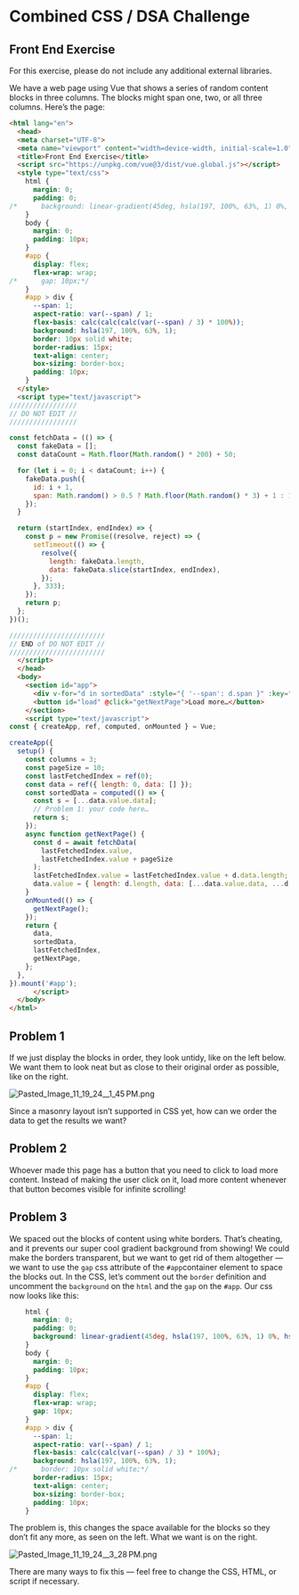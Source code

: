 # Combined CSS / DSA Challenge

##  Front End Exercise

For this exercise, please do not include any additional external libraries.

We have a web page using Vue that shows a series of random content blocks in three columns. The blocks might span one, two, or all three columns.  Here’s the page:

```html
<html lang="en">
  <head>
  <meta charset="UTF-8">
  <meta name="viewport" content="width=device-width, initial-scale=1.0">
  <title>Front End Exercise</title>
  <script src="https://unpkg.com/vue@3/dist/vue.global.js"></script>
  <style type="text/css">
    html {
      margin: 0;
      padding: 0;
/*      background: linear-gradient(45deg, hsla(197, 100%, 63%, 1) 0%, hsla(294, 100%, 55%, 1) 100%);*/
    }
    body {
      margin: 0;
      padding: 10px;
    }
    #app {
      display: flex;
      flex-wrap: wrap;
/*      gap: 10px;*/
    }
    #app > div {
      --span: 1;
      aspect-ratio: var(--span) / 1;
      flex-basis: calc(calc(calc(var(--span) / 3) * 100%));
      background: hsla(197, 100%, 63%, 1);
      border: 10px solid white;
      border-radius: 15px;
      text-align: center;
      box-sizing: border-box;
      padding: 10px;
    }
  </style>
  <script type="text/javascript">
/////////////////
// DO NOT EDIT //
/////////////////

const fetchData = (() => {
  const fakeData = [];
  const dataCount = Math.floor(Math.random() * 200) + 50;

  for (let i = 0; i < dataCount; i++) {
    fakeData.push({
      id: i + 1,
      span: Math.random() > 0.5 ? Math.floor(Math.random() * 3) + 1 : 1,
    });
  }

  return (startIndex, endIndex) => {
    const p = new Promise((resolve, reject) => {
      setTimeout(() => {
        resolve({
          length: fakeData.length,
          data: fakeData.slice(startIndex, endIndex),
        });
      }, 333);
    });
    return p;
  };
})();

////////////////////////
// END of DO NOT EDIT //
////////////////////////
  </script>
  </head>
  <body>
    <section id="app">
      <div v-for="d in sortedData" :style="{ '--span': d.span }" :key="d.id">{{ d.id }}</div>
      <button id="load" @click="getNextPage">Load more…</button>
    </section>
    <script type="text/javascript">
const { createApp, ref, computed, onMounted } = Vue;

createApp({
  setup() {
    const columns = 3;
    const pageSize = 10;
    const lastFetchedIndex = ref(0);
    const data = ref({ length: 0, data: [] });
    const sortedData = computed(() => {
      const s = [...data.value.data];
      // Problem 1: your code here…
      return s;
    });
    async function getNextPage() {
      const d = await fetchData(
        lastFetchedIndex.value,
        lastFetchedIndex.value + pageSize
      );
      lastFetchedIndex.value = lastFetchedIndex.value + d.data.length;
      data.value = { length: d.length, data: [...data.value.data, ...d.data] };
    }
    onMounted(() => {
      getNextPage();
    });
    return {
      data,
      sortedData,
      lastFetchedIndex,
      getNextPage,
    };
  },
}).mount('#app');
      </script>
  </body>
</html>

```

## Problem 1

If we just display the blocks in order, they look untidy, like on the left below. We want them to look neat but as close to their original order as possible, like on the right.

![Pasted_Image_11_19_24__1_45 PM.png](https://prod-files-secure.s3.us-west-2.amazonaws.com/4ac9568d-a708-480d-ac84-6ac30578a4a2/d35f41de-191a-4133-9e4f-9d6ce8173583/Pasted_Image_11_19_24__1_45_PM.png)

Since a masonry layout isn’t supported in CSS yet, how can we order the data to get the results we want?

## Problem 2

Whoever made this page has a button that you need to click to load more content. Instead of making the user click on it, load more content whenever that button becomes visible for infinite scrolling! 

## Problem 3

We spaced out the blocks of content using white borders. That’s cheating, and it prevents our super cool gradient background from showing! We could make the borders transparent, but we want to get rid of them altogether — we want to use the `gap` css attribute of the `#app`container element to space the blocks out. In the CSS, let’s comment out the `border` definition and uncomment the `background` on the `html` and the `gap` on the `#app`.  Our css now looks like this:

```css
    html {
      margin: 0;
      padding: 0;
      background: linear-gradient(45deg, hsla(197, 100%, 63%, 1) 0%, hsla(294, 100%, 55%, 1) 100%);
    }
    body {
      margin: 0;
      padding: 10px;
    }
    #app {
      display: flex;
      flex-wrap: wrap;
      gap: 10px;
    }
    #app > div {
      --span: 1;
      aspect-ratio: var(--span) / 1;
      flex-basis: calc(calc(var(--span) / 3) * 100%);
      background: hsla(197, 100%, 63%, 1);
/*      border: 10px solid white;*/
      border-radius: 15px;
      text-align: center;
      box-sizing: border-box;
      padding: 10px;
    }
```

The problem is, this changes the space available for the blocks so they don’t fit any more, as seen on the left. What we want is on the right.

![Pasted_Image_11_19_24__3_28 PM.png](https://prod-files-secure.s3.us-west-2.amazonaws.com/4ac9568d-a708-480d-ac84-6ac30578a4a2/988ab414-ad4d-4d9c-b0f8-442a530b62f2/Pasted_Image_11_19_24__3_28_PM.png)

There are many ways to fix this — feel free to change the CSS, HTML, or script if necessary.